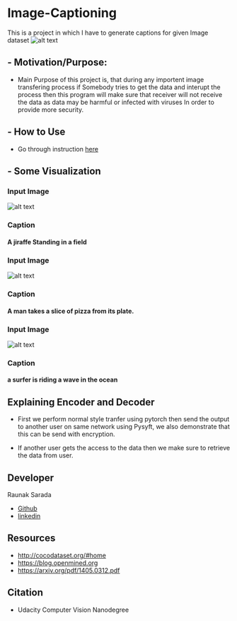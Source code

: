 # Image-Captioning
This is a project in which I have to generate captions for given Image dataset
![alt text](https://github.com/raunak222/Image-Captioning/blob/master/encoder-decoder.png)

## - Motivation/Purpose: 
- Main Purpose of this project is, that during any importent image transfering process if Somebody tries to get the data and interupt the process then this program will make sure that receiver will not receive the data as data may be harmful or infected with viruses  In order to provide more security.

## - How to Use 
- Go through instruction [here](https://github.com/raunak222/Image-Captioning/blob/master/instructions.txt)

## - Some Visualization
 ### Input Image
 ![alt text](https://github.com/raunak222/Image-Captioning/blob/master/download%20(5).png)
 ### Caption
 #### A jiraffe Standing in a field
### Input Image
![alt text](https://github.com/raunak222/Image-Captioning/blob/master/download%20(4).png)
### Caption
#### A man takes a slice of pizza from its plate.
 ### Input Image
 ![alt text](https://github.com/raunak222/Image-Captioning/blob/master/download%20(7).png)
 ### Caption
 ####  a surfer is riding a wave in the ocean
## Explaining Encoder and Decoder
 - First we perform normal style tranfer using pytorch then send the output to another user on same network using Pysyft, we also demonstrate that this can be send with encryption.

- If another user gets the access to the data then we make sure to retrieve the data from user.
## Developer 
  Raunak Sarada  
  - [Github](https://github.com/raunak222) 
  - [linkedin](https://www.linkedin.com/in/raunak-sarada)
## Resources 
- http://cocodataset.org/#home
- https://blog.openmined.org
- https://arxiv.org/pdf/1405.0312.pdf

## Citation
- Udacity Computer Vision Nanodegree
